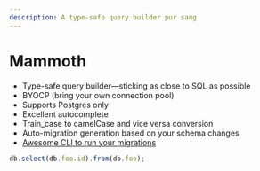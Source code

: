 ```yaml
---
description: A type-safe query builder pur sang
---
```


# Mammoth

* Type-safe query builder—sticking as close to SQL as possible
* BYOCP \(bring your own connection pool\)
* Supports Postgres only
* Excellent autocomplete
* Train\_case to camelCase and vice versa conversion
* Auto-migration generation based on your schema changes
* [Awesome CLI to run your migrations](https://github.com/ff00ff/mammoth-cli)

```typescript
db.select(db.foo.id).from(db.foo);
```

